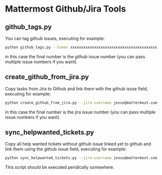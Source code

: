 # Mattermost Github/Jira Tools

## github_tags.py

You can tag github issues, executing for example:

```sh
python github_tags.py --token xxxxxxxxxxxxxxxxxxxxxxxxxxxxxxxxxxxxxxxx -r sphotonchat/server -l "Tech/Go" -l "Up For Grabs" -l "Difficulty/1:Easy" -l "Area/Technical Debt" -l "Help Wanted" 1234051
```

in this case the final number is the github issue number (you can pass multiple issue numbers if you want).

## create_github_from_jira.py

Copy tasks from Jira to Github and link them with the github issue field, executing for example:

```sh
python create_github_from_jira.py --jira-username jesus@mattermost.com --jira-token xxxxxxxxxxxxxxxxxxxxxxxx --github-token xxxxxxxxxxxxxxxxxxxxxxxxxxxxxxxxxxxxxxxx -r sphotonchat/server -l "Tech/Go" -l "Up For Grabs" -l "Difficulty/1:Easy" -l "Area/Technical Debt" -l "Help Wanted" 1234051
```

in this case the final number is the jira issue number (you can pass multiple issue numbers if you want).

## sync_helpwanted_tickets.py

Copy all help wanted tickets without github issue linked yet to github and link them using the github issue field, executing for example:

```sh
python sync_helpwanted_tickets.py --jira-username jesus@mattermost.com --jira-token xxxxxxxxxxxxxxxxxxxxxxxx --github-token xxxxxxxxxxxxxxxxxxxxxxxxxxxxxxxxxxxxxxxx
```

This script should be executed peridically somewhere.
